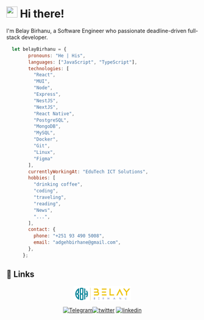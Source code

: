 # <img src="https://media.giphy.com/media/hvRJCLFzcasrR4ia7z/giphy.gif" width="29px" height="29px"> Hi there!

I'm Belay Birhanu, a Software Engineer who passionate deadline-driven full-stack developer.

```js
  let belayBirhanu = {
        pronouns: "He | His",
        languages: ["JavaScript", "TypeScript"],
        technologies: [
          "React",
          "MUI",
          "Node",
          "Express",
          "NestJS",
          "NextJS",
          "React Native",
          "PostgreSQL",
          "MongoDB",          
          "MySQL",
          "Docker",
          "Git",
          "Linux",
          "Figma"
        ],
        currentlyWorkingAt: "EduTech ICT Solutions",
        hobbies: [
          "drinking coffee",
          "coding",
          "traveling",
          "reading",
          "News",
          "...",
        ],
        contact: {
          phone: "+251 93 490 5008",
          email: "adgehbirhane@gmail.com",
        },
      }; 
```

## 🔗 Links

<p align="center"><a href="https://belaybirhanu.netlify.app" target="_blank"><img align="center" src="./belay-logo.png" alt="portfolio" height="40" width="150" /></a></p>
<p align="center"><a href="https://t.me/adgehbirhane" target="_blank"><img align="center" src="https://cdn4.iconfinder.com/data/icons/logos-and-brands/512/335_Telegram_logo-64.png" alt="Telegram" height="30" width="40" /></a><a href="https://twitter.com/adgehbirhane" target="_blank"><img align="center" src="https://raw.githubusercontent.com/rahuldkjain/github-profile-readme-generator/master/src/images/icons/Social/twitter.svg" alt="twitter" height="30" width="40" /></a> <a href="https://linkedin.com/in/adgehbirhane" target="_blank"><img align="center" src="https://raw.githubusercontent.com/rahuldkjain/github-profile-readme-generator/master/src/images/icons/Social/linked-in-alt.svg" alt="linkedin" height="30" width="40" /></a></p>
